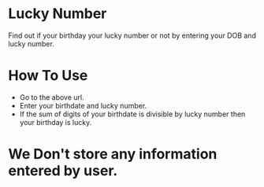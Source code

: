 # Lucky Number

Find out if your birthday your lucky number or not by entering your DOB and lucky number.

# How To Use

- Go to the above url.
- Enter your birthdate and lucky number.
- If the sum of digits of your birthdate is divisible by lucky number then your birthday is lucky.

# We Don't store any information entered by user.
